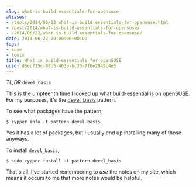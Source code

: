 ```yaml
---
slug: what-is-build-essentials-for-opensuse
aliases:
- /tools/2014/06/22_what-is-build-essentials-for-opensuse.html
- /post/2014/what-is-build-essentials-for-opensuse/
- /2014/06/22/what-is-build-essentials-for-opensuse/
date: 2014-06-22 00:00:00+00:00
tags:
- suse
- tools
title: What is build-essentials for openSUSE
uuid: d6ec715c-08b5-463e-bc35-7f6e2949c4e5
---
```

*TL;DR* `devel_basis`
<!-- TEASER_END -->

[build-essential]: http://packages.ubuntu.com/trusty/build-essential
[openSUSE]: http://opensuse.org
[devel_basis]: http://software.opensuse.org/package/patterns-openSUSE-devel_basis

This is the umpteenth time I looked up what [build-essential][] is on [openSUSE][].
For my purposes, it's the [devel_basis][] pattern.

To see what packages have the pattern,

``` console
$ zypper info -t pattern devel_basis
```

Yes it has a lot of packages, but I usually end up installing many of those anyways.

To install `devel_basis`,

``` console
$ sudo zypper install -t pattern devel_basis
```

That's all. I've started remembering to *use* the notes on my site, which 
means it occurs to me that more notes would be helpful.